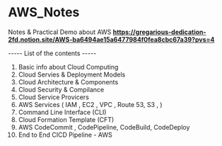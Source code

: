 # AWS_Notes




Notes & Practical Demo about AWS
**https://gregarious-dedication-2fd.notion.site/AWS-ba6494ae15a6477984f0fea8cbc67a39?pvs=4**






----- List of the contents -----

1) Basic info about Cloud Computing
2) Cloud Servies & Deployment Models
3) Cloud Architecture & Components
4) Cloud Security & Compilance
5) Cloud Service Provicers
6) AWS Services ( IAM , EC2 , VPC , Route 53, S3 , )
7) Command Line Interface (CLI)
8) Cloud Formation Template (CFT)
9) AWS CodeCommit , CodePipeline, CodeBuild, CodeDeploy
10) End to End CICD Pipeline - AWS 



